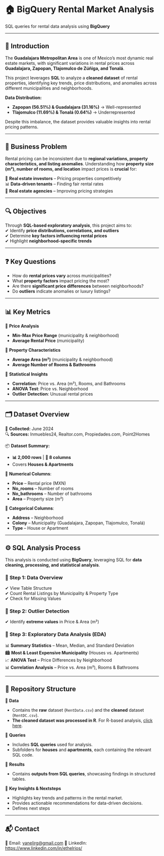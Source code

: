 # 🏠 BigQuery Rental Market Analysis  

SQL queries for rental data analysis using **BigQuery**  

---

## 📌 Introduction  

The **Guadalajara Metropolitan Area** is one of Mexico’s most dynamic real estate markets, with significant variations in rental prices across **Guadalajara, Zapopan, Tlajomulco de Zúñiga, and Tonalá**.  

This project leverages **SQL** to analyze a **cleaned dataset** of rental properties, identifying key trends, price distributions, and anomalies across different municipalities and neighborhoods.  

**Data Distribution:**  
- **Zapopan (56.51%) & Guadalajara (31.16%)** → Well-represented  
- **Tlajomulco (11.69%) & Tonalá (0.64%)** → Underrepresented  

Despite this imbalance, the dataset provides valuable insights into rental pricing patterns.  

---

## 🎯 Business Problem  

Rental pricing can be inconsistent due to **regional variations, property characteristics, and listing anomalies**. Understanding how **property size (m²), number of rooms, and location** impact prices is **crucial** for:  

🏡 **Real estate investors** – Pricing properties competitively  
📊 **Data-driven tenants** – Finding fair rental rates  
💼 **Real estate agencies** – Improving pricing strategies  

---

## 🔍 Objectives  

Through **SQL-based exploratory analysis**, this project aims to:  
✔ Identify **price distributions, correlations, and outliers**  
✔ Determine **key factors influencing rental prices**  
✔ Highlight **neighborhood-specific trends**  

---

## ❓ Key Questions  

- How do **rental prices vary** across municipalities?  
- What **property factors** impact pricing the most?  
- Are there **significant price differences** between neighborhoods?  
- Do **outliers** indicate anomalies or luxury listings?  

---

## 📊 Key Metrics  

📌 **Price Analysis**  
-  **Min-Max Price Range** (municipality & neighborhood)  
-  **Average Rental Price** (municipality)  

📌 **Property Characteristics**  
-  **Average Area (m²)** (municipality & neighborhood)  
-  **Average Number of Rooms & Bathrooms**  

📌 **Statistical Insights**  
-  **Correlation**: Price vs. Area (m²), Rooms, and Bathrooms  
-  **ANOVA Test**: Price vs. Neighborhood  
-  **Outlier Detection**: Unusual rental prices  

---

## 🗂 Dataset Overview  

📅 **Collected:** June 2024  
🔍 **Sources:** Inmuebles24, Realtor.com, Propiedades.com, Point2Homes  

📦 **Dataset Summary:**  
- **📊 2,000 rows** | **📁 8 columns**  
- Covers **Houses & Apartments**  

🔢 **Numerical Columns**:  
- **Price** – Rental price (MXN)  
- **No_rooms** – Number of rooms  
- **No_bathrooms** – Number of bathrooms  
- **Area** – Property size (m²)  

📝 **Categorical Columns**:  
- **Address** – Neighborhood  
- **Colony** – Municipality (Guadalajara, Zapopan, Tlajomulco, Tonalá)  
- **Type** – House or Apartment  

---

## ⚙️ SQL Analysis Process  

This analysis is conducted using **BigQuery**, leveraging SQL for **data cleaning, processing, and statistical analysis**.  

### 🔹 **Step 1: Data Overview**  
✔ View Table Structure  
✔ Count Rental Listings by Municipality & Property Type  
✔ Check for Missing Values  

### 🔹 **Step 2: Outlier Detection**  
✔ Identify **extreme values** in Price & Area (m²)  

### 🔹 **Step 3: Exploratory Data Analysis (EDA)**  
📊 **Summary Statistics** – Mean, Median, and Standard Deviation  
🏙 **Most & Least Expensive Municipality** (Houses vs. Apartments)  
📈 **ANOVA Test** – Price Differences by Neighborhood  
📊 **Correlation Analysis** – Price vs. Area (m²), Rooms & Bathrooms  

---

## 📁 Repository Structure  

📂 **Data**  
- Contains the **raw** dataset (`RentData.csv`) and the **cleaned** dataset (`RentDC.csv`).  
- **The cleaned dataset was processed in R**. For R-based analysis, [click here](#).  

📂 **Queries**  
- Includes **SQL queries** used for analysis.  
- Subfolders for **houses** and **apartments**, each containing the relevant SQL code.  

📂 **Results**  
- Contains **outputs from SQL queries**, showcasing findings in structured tables.  

📂 **Key Insights & Nextsteps**  
- Highlights key trends and patterns in the rental market.
- Provides actionable recommendations for data-driven decisions.
- Defines next steps 
---

## 📬 Contact  

📧 Email: yanelirg@gmail.com
🔗 LinkedIn: https://www.linkedin.com/in/ethelrios/
